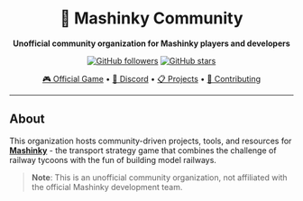 <div align="center">

# 🚂 Mashinky Community

**Unofficial community organization for Mashinky players and developers**

[![GitHub followers](https://img.shields.io/github/followers/mashinky-community?style=social)](https://github.com/mashinky-community)
[![GitHub stars](https://img.shields.io/github/stars/mashinky-community?style=social)](https://github.com/mashinky-community)

[🎮 Official Game](https://www.mashinky.com/) • [💬 Discord](https://discord.gg/yEaqkrn) • [📋 Projects](#popular-projects) • [🤝 Contributing](#contributing)

</div>

---

## About

This organization hosts community-driven projects, tools, and resources for **[Mashinky](https://www.mashinky.com/)** - the transport strategy game that combines the challenge of railway tycoons with the fun of building model railways.

> **Note**: This is an unofficial community organization, not affiliated with the official Mashinky development team.
